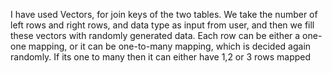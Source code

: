 I have used Vectors, for join keys of the two tables. 
We take the number of left rows and right rows, and data type as input from user, and then we fill these vectors with randomly generated data.
Each row can be either a one-one mapping, or it can be one-to-many mapping, which is decided again randomly. 
If its one to many then it can either have 1,2 or 3 rows mapped
